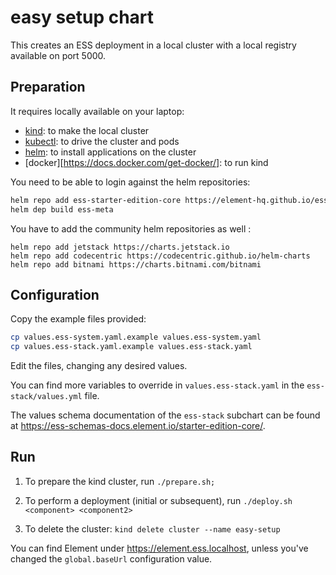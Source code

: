 <!--
# Copyright 2024 New Vector Ltd

SPDX-License-Identifier: AGPL-3.0-or-later

-->
# easy setup chart
This creates an ESS deployment in a local cluster with a local registry available on port 5000.

## Preparation

It requires locally available on your laptop:
- [kind](https://kind.sigs.k8s.io/docs/user/quick-start/): to make the local cluster
- [kubectl](https://kubernetes.io/docs/tasks/tools/): to drive the cluster and pods
- [helm](https://helm.sh/docs/intro/install/): to install applications on the cluster
- [docker][https://docs.docker.com/get-docker/]: to run kind

You need to be able to login against the helm repositories:


```sh
helm repo add ess-starter-edition-core https://element-hq.github.io/ess-starter-edition-core
helm dep build ess-meta
```

You have to add the community helm repositories as well :

```
helm repo add jetstack https://charts.jetstack.io
helm repo add codecentric https://codecentric.github.io/helm-charts
helm repo add bitnami https://charts.bitnami.com/bitnami
```

## Configuration

Copy the example files provided:

```bash
cp values.ess-system.yaml.example values.ess-system.yaml
cp values.ess-stack.yaml.example values.ess-stack.yaml
```

Edit the files, changing any desired values.

You can find more variables to override in `values.ess-stack.yaml` in the `ess-stack/values.yml` file.

The values schema documentation of the `ess-stack` subchart can be found at https://ess-schemas-docs.element.io/starter-edition-core/.

## Run

1. To prepare the kind cluster, run `./prepare.sh;`
2. To perform a deployment (initial or subsequent), run `./deploy.sh <component> <component2>`

5. To delete the cluster: `kind delete cluster --name easy-setup`

You can find Element under https://element.ess.localhost, unless you've changed
the `global.baseUrl` configuration value.

